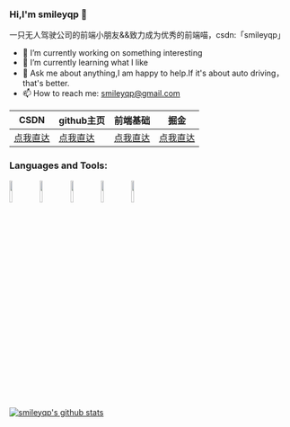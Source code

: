### Hi,I'm smileyqp 👋
一只无人驾驶公司的前端小朋友&&致力成为优秀的前端喵，csdn:「smileyqp」

- 🔭  I’m currently working on something interesting
- 🌱  I’m currently learning what I like
- 💬  Ask me about anything,I am happy to help.If it's about auto driving，that's better.
- 📫  How to reach me: smileyqp@gmail.com

|  CSDN   | github主页  | 前端基础 | 掘金 |
|  ----  | ----- | --- | --- |
| [点我直达](https://blog.csdn.net/qq_34273059) | [点我直达](https://smileyqp.github.io/)|[点我直达](https://smileyqp.github.io/frontend_book/)| [点我直达](https://juejin.cn/user/993614243312840)|

### Languages and Tools:

<p>  
  <code><img width="10%" src="https://www.vectorlogo.zone/logos/reactjs/reactjs-ar21.svg"></code>
  <code><img width="10%" src="https://th.bing.com/th/id/OIP.j5xeA1fJY7KKioU0J8JlmAHaEK?pid=ImgDet&rs=1"></code>
  <code><img width="10%" src="https://www.vectorlogo.zone/logos/electronjs/electronjs-ar21.svg"></code>
  <code><img width="10%" src="https://th.bing.com/th/id/OIP.3hx9C7LCQEF1DNh7oOvXwgHaC9?w=312&h=140&c=7&o=5&pid=1.7"></code>
  <code><img width="10%" src="https://www.vectorlogo.zone/logos/vuejs/vuejs-ar21.svg"></code>
</p>

[![smileyqp's github stats](https://github-readme-stats.vercel.app/api?username=smileyqp&theme=vue-dark)](https://github.com/anuraghazra/github-readme-stats)

<!--
**smileyqp/smileyqp** is a ✨ _special_ ✨ repository because its `README.md` (this file) appears on your GitHub profile.

Here are some ideas to get you started:

- 🔭 I’m currently working on ...
- 🌱 I’m currently learning ...
- 👯 I’m looking to collaborate on ...
- 🤔 I’m looking for help with ...
- 💬 Ask me about ...
- 📫 How to reach me: smileyqp@gmail.com
- 😄 Pronouns: ...
- ⚡ Fun fact: ...
-->
